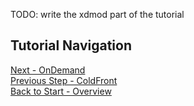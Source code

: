 TODO: write the xdmod part of the tutorial


## Tutorial Navigation
[Next - OnDemand](../ondemand/README.md)  
[Previous Step - ColdFront](../coldfront/README.md)  
[Back to Start - Overview](../README.md)
